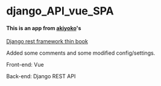 # django_API_vue_SPA

#### This is an app from [akiyoko](https://github.com/akiyoko)'s   
[Django rest framework thin book](https://booth.pm/ja/items/1314617)

Added some comments and some modified config/settings.  

Front-end: Vue  

Back-end: Django REST API
